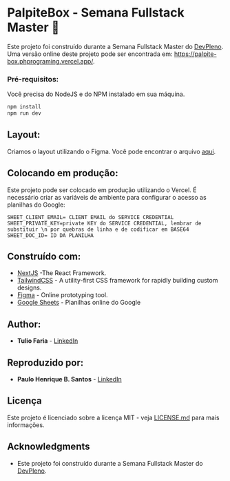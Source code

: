 # PalpiteBox - Semana Fullstack Master :rocket:


Este projeto foi construído durante a Semana Fullstack Master do [DevPleno](https://devpleno.com). Uma versão online deste projeto pode ser encontrada em: https://palpite-box.phprograming.vercel.app/.

### Pré-requisitos:

Você precisa do NodeJS e do NPM instalado em sua máquina.

``` JavaScript
npm install
npm run dev
```

## Layout:

Criamos o layout utilizando o Figma. Você pode encontrar o arquivo [aqui](https://www.figma.com/file/HxvAYhS6l7UDI49u8uLdaC/palpite-box?node-id=0%3A1).

## Colocando em produção:

Este projeto pode ser colocado em produção utilizando o Vercel. É necessário criar as variáveis de ambiente para configurar o acesso as planilhas do Google:

```
SHEET_CLIENT_EMAIL= CLIENT EMAIL do SERVICE CREDENTIAL
SHEET_PRIVATE_KEY=private KEY do SERVICE CREDENTIAL, lembrar de substituir \n por quebras de linha e de codificar em BASE64
SHEET_DOC_ID= ID DA PLANILHA
```

## Construído com:

* [NextJS](https://nextjs.org/) -The React Framework.
* [TailwindCSS](https://tailwindcss.com/) - A utility-first CSS framework for
rapidly building custom designs.
* [Figma](https://figma.com/) - Online prototyping tool.
* [Google Sheets](https://drive.google.com) - Planilhas online do Google

## Author:

* **Tulio Faria** - [LinkedIn](https://www.linkedin.com/in/tuliofaria/)

## Reproduzido por:

* **Paulo Henrique B. Santos** - [LinkedIn](https://www.linkedin.com/in/paulo-henrique-barbosa/)

## Licença

Este projeto é licenciado sobre a licença MIT - veja [LICENSE.md](LICENSE.md) para mais informações.

## Acknowledgments

* Este projeto foi construído durante a Semana Fullstack Master do [DevPleno](https://devpleno.com).
